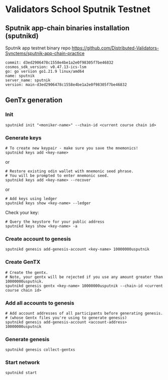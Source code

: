 # Validators School Sputnik Testnet


## Sputnik app-chain binaries installation (sputnikd)

Sputnik app testnet binary repo
https://github.com/Distributed-Validators-Synctems/sputnik-app-chain-practice

```
commit: d3ed2906478c1558e4be1a2e0f98305f7be46832
cosmos_sdk_version: v0.47.13-ics-lsm
go: go version go1.21.9 linux/amd64
name: sputnik
server_name: sputnik
version: main-d3ed2906478c1558e4be1a2e0f98305f7be46832
```

## GenTx generation

### Init
```bash:
sputnikd init "<moniker-name>" --chain-id <current course chain id>
```

### Generate keys

```bash:
# To create new keypair - make sure you save the mnemonics!
sputnikd keys add <key-name> 
```

or
```
# Restore existing odin wallet with mnemonic seed phrase. 
# You will be prompted to enter mnemonic seed. 
sputnikd keys add <key-name> --recover
```
or
```
# Add keys using ledger
sputnikd keys show <key-name> --ledger
```

Check your key:
```
# Query the keystore for your public address 
sputnikd keys show <key-name> -a
```

### Create account to genesis

```
sputnikd genesis add-genesis-account <key-name> 10000000usputnik
```

### Create GenTX

```
# Create the gentx.
# Note, your gentx will be rejected if you use any amount greater than 10000000usputnik.
sputnikd genesis gentx <key-name> 10000000usputnik --chain-id <current course chain id>
```

### Add all accounts to genesis

```
# Add account addresses of all participants before generating genesis.
# (whose Gentx files you're using to generate genesis)
sputnikd genesis add-genesis-account <account-address> 10000000usputnik
```

### Generate genesis

```
sputnikd genesis collect-gentxs
```

### Start network

```
sputnikd start
```
